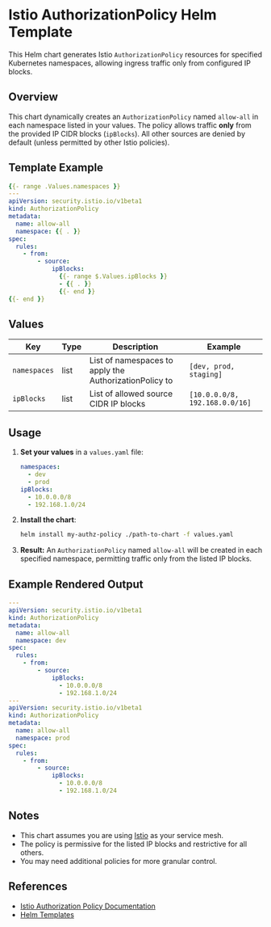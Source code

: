 # Istio AuthorizationPolicy Helm Template

This Helm chart generates Istio `AuthorizationPolicy` resources for specified Kubernetes namespaces, allowing ingress traffic only from configured IP blocks.

## Overview

This chart dynamically creates an `AuthorizationPolicy` named `allow-all` in each namespace listed in your values. The policy allows traffic **only** from the provided IP CIDR blocks (`ipBlocks`). All other sources are denied by default (unless permitted by other Istio policies).

## Template Example

```yaml
{{- range .Values.namespaces }}
---
apiVersion: security.istio.io/v1beta1
kind: AuthorizationPolicy
metadata:
  name: allow-all
  namespace: {{ . }}
spec:
  rules:
    - from:
        - source:
            ipBlocks:
              {{- range $.Values.ipBlocks }}
              - {{ . }}
              {{- end }}
{{- end }}
```

## Values

| Key             | Type     | Description                                             | Example                      |
|-----------------|----------|---------------------------------------------------------|------------------------------|
| `namespaces`    | list     | List of namespaces to apply the AuthorizationPolicy to  | `[dev, prod, staging]`       |
| `ipBlocks`      | list     | List of allowed source CIDR IP blocks                   | `[10.0.0.0/8, 192.168.0.0/16]` |

## Usage

1. **Set your values** in a `values.yaml` file:
    ```yaml
    namespaces:
      - dev
      - prod
    ipBlocks:
      - 10.0.0.0/8
      - 192.168.1.0/24
    ```

2. **Install the chart**:
    ```sh
    helm install my-authz-policy ./path-to-chart -f values.yaml
    ```

3. **Result:** An `AuthorizationPolicy` named `allow-all` will be created in each specified namespace, permitting traffic only from the listed IP blocks.

## Example Rendered Output

```yaml
---
apiVersion: security.istio.io/v1beta1
kind: AuthorizationPolicy
metadata:
  name: allow-all
  namespace: dev
spec:
  rules:
    - from:
        - source:
            ipBlocks:
              - 10.0.0.0/8
              - 192.168.1.0/24
---
apiVersion: security.istio.io/v1beta1
kind: AuthorizationPolicy
metadata:
  name: allow-all
  namespace: prod
spec:
  rules:
    - from:
        - source:
            ipBlocks:
              - 10.0.0.0/8
              - 192.168.1.0/24
```

## Notes

- This chart assumes you are using [Istio](https://istio.io/) as your service mesh.
- The policy is permissive for the listed IP blocks and restrictive for all others.
- You may need additional policies for more granular control.

## References

- [Istio Authorization Policy Documentation](https://istio.io/latest/docs/reference/config/security/authorization-policy/)
- [Helm Templates](https://helm.sh/docs/topics/chart_template_guide/)

